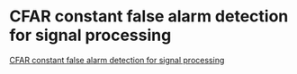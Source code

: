 # CFAR constant false alarm detection for signal processing
[CFAR constant false alarm detection for signal processing](https://aiwithcloud.com/2022/09/19/cfar_constant_false_alarm_detection_for_signal_processing/)